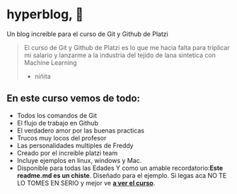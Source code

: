 # hyperblog, 💚
Un blog increible para el curso de Git y Github de Platzi
> El curso de Git y Github de Platzi es lo que me hacia falta para triplicar mi salario y lanzarme a la industria del tejido de lana sintetica con Machine Learning
> - niñita

##  **En este curso vemos de todo:**

- Todos los comandos de Git
- El flujo de trabajo en Github
- El verdadero amor por las buenas practicas
- Trucos muy locos del profesor
- Las personalidades multiples de Freddy
- Creado por el increible platzi team
- Incluye ejemplos en linux, windows y Mac.
- Disponible para todas las Edades
Y como un amable recordatorio:**Este readme.md es un chiste**.  Diseñado para el ejemplo.  Si legas aca NO TE LO TOMES EN SERIO y mejor ve [**a ver el curso**](http://platzi.com/cursos/git-github/ "a ver el curso").

